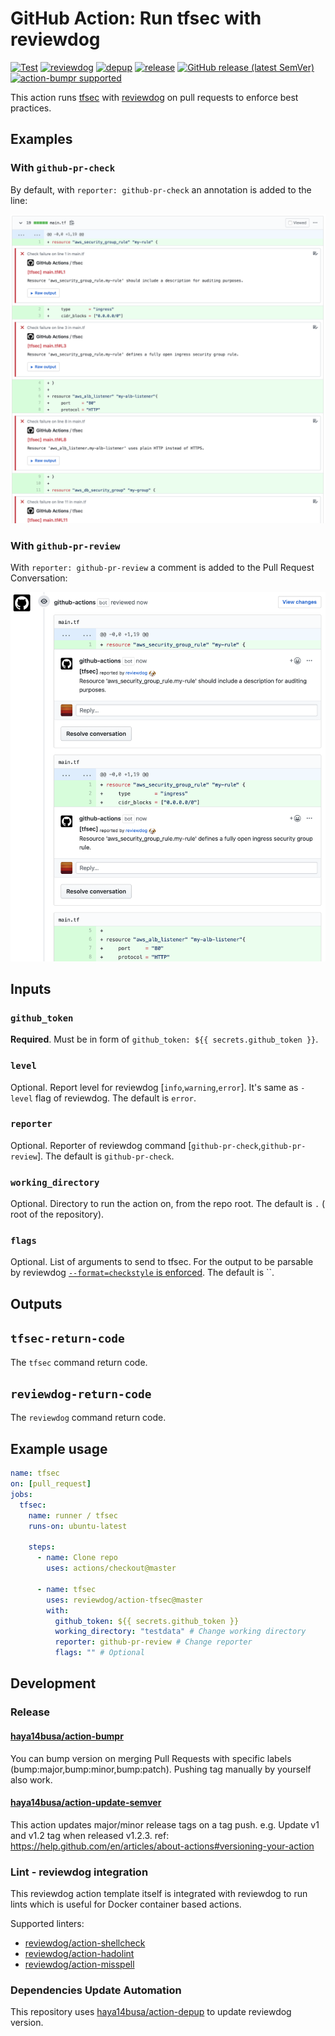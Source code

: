 # GitHub Action: Run tfsec with reviewdog

[![Test](https://github.com/reviewdog/action-tfsec/workflows/Test/badge.svg)](https://github.com/reviewdog/action-tfsec/actions?query=workflow%3ATest)
[![reviewdog](https://github.com/reviewdog/action-tfsec/workflows/reviewdog/badge.svg)](https://github.com/reviewdog/action-tfsec/actions?query=workflow%3Areviewdog)
[![depup](https://github.com/reviewdog/action-tfsec/workflows/depup/badge.svg)](https://github.com/reviewdog/action-tfsec/actions?query=workflow%3Adepup)
[![release](https://github.com/reviewdog/action-tfsec/workflows/release/badge.svg)](https://github.com/reviewdog/action-tfsec/actions?query=workflow%3Arelease)
[![GitHub release (latest SemVer)](https://img.shields.io/github/v/release/reviewdog/action-tfsec?logo=github&sort=semver)](https://github.com/reviewdog/action-tfsec/releases)
[![action-bumpr supported](https://img.shields.io/badge/bumpr-supported-ff69b4?logo=github&link=https://github.com/haya14busa/action-bumpr)](https://github.com/haya14busa/action-bumpr)

This action runs [tfsec](https://github.com/liamg/tfsec) with
[reviewdog](https://github.com/reviewdog/reviewdog) on pull requests
to enforce best practices.

## Examples

### With `github-pr-check`

By default, with `reporter: github-pr-check` an annotation is added to
the line:

![Example comment made by the action, with github-pr-check](./example-github-pr-check.png)

### With `github-pr-review`

With `reporter: github-pr-review` a comment is added to
the Pull Request Conversation:

![Example comment made by the action, with github-pr-review](./example-github-pr-review.png)

## Inputs

### `github_token`

**Required**. Must be in form of `github_token: ${{ secrets.github_token }}`.

### `level`

Optional. Report level for reviewdog [`info`,`warning`,`error`].
It's same as `-level` flag of reviewdog.
The default is `error`.

### `reporter`

Optional. Reporter of reviewdog command [`github-pr-check`,`github-pr-review`].
The default is `github-pr-check`.

### `working_directory`

Optional. Directory to run the action on, from the repo root.
The default is `.` ( root of the repository).

### `flags`

Optional. List of arguments to send to tfsec.
For the output to be parsable by reviewdog [`--format=checkstyle` is enforced](./entrypoint.sh).
The default is ``.

## Outputs

## `tfsec-return-code`

The `tfsec` command return code.

## `reviewdog-return-code`

The `reviewdog` command return code.

## Example usage

```yml
name: tfsec
on: [pull_request]
jobs:
  tfsec:
    name: runner / tfsec
    runs-on: ubuntu-latest

    steps:
      - name: Clone repo
        uses: actions/checkout@master

      - name: tfsec
        uses: reviewdog/action-tfsec@master
        with:
          github_token: ${{ secrets.github_token }}
          working_directory: "testdata" # Change working directory
          reporter: github-pr-review # Change reporter
          flags: "" # Optional
```

## Development

### Release

#### [haya14busa/action-bumpr](https://github.com/haya14busa/action-bumpr)
You can bump version on merging Pull Requests with specific labels (bump:major,bump:minor,bump:patch).
Pushing tag manually by yourself also work.

#### [haya14busa/action-update-semver](https://github.com/haya14busa/action-update-semver)

This action updates major/minor release tags on a tag push. e.g. Update v1 and v1.2 tag when released v1.2.3.
ref: https://help.github.com/en/articles/about-actions#versioning-your-action

### Lint - reviewdog integration

This reviewdog action template itself is integrated with reviewdog to run lints
which is useful for Docker container based actions.

Supported linters:

- [reviewdog/action-shellcheck](https://github.com/reviewdog/action-shellcheck)
- [reviewdog/action-hadolint](https://github.com/reviewdog/action-hadolint)
- [reviewdog/action-misspell](https://github.com/reviewdog/action-misspell)

### Dependencies Update Automation
This repository uses [haya14busa/action-depup](https://github.com/haya14busa/action-depup) to update
reviewdog version.
